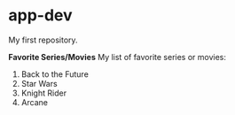 # app-dev
My first repository.

**Favorite Series/Movies**
My list of favorite series or movies:
1. Back to the Future
2. Star Wars
3. Knight Rider
4. Arcane
